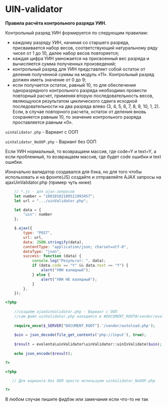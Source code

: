 # UIN-validator

**Правила расчёта контрольного разряда УИН.**

Контрольный разряд УИН формируется по следующим правилам:
+ каждому разряду УИН, начиная со старшего разряда, присваивается набор весов, соответствующий натуральному ряду чисел от 1 до 10, далее набор весов повторяется;
+ каждая цифра УИН умножается на присвоенный вес разряда и вычисляется сумма полученных произведений;
+ контрольный разряд для УИН представляет собой остаток от деления полученной суммы на модуль «11». Контрольный разряд должен иметь значение от 0 до 9;
+ если получается остаток, равный 10, то для обеспечения одноразрядного контрольного разряда необходимо провести повторный расчет, применяя вторую последовательность весов, являющуюся результатом циклического сдвига исходной последовательности на два разряда влево (3, 4, 5, 6, 7, 8, 9, 10, 1, 2). Если, в случае повторного расчета, остаток от деления вновь сохраняется равным 10, то значение контрольного разряда проставляется равным «0».

`uinValidator.php` - Вариант с ООП

`uinValidator_NoOOP.php` - Вариант без ООП

Если УИН нормальный, то возвращаем массив, где code=Y и text=Y, а если проблемный, то возвращаем массив, где будет code ошибки и text ошибки.

Изначально валидатор создавался для бэка, но для того чтобы использовать и на фронте(JS) создайте и отправляйте AJAX запросы на ajaxUinValidator.php (пример чуть ниже)

```javascript
    // *.js - для ajax-запросов
    let number = "18810102180511993457";
    let url = ".../uinValidator.php";

    let data = {
        "uin": number
    };

    $.ajax({
        type: "POST",
        url: url,
        data: JSON.stringify(data),
        contentType: "application/json; charset=utf-8",
        dataType: "json",
        success: function (data) {
            console.log("Результат: ", data);
            if (data.code == "Y" && data.text == "Y") {
                alert("УИН валидный");
            } else {
                alert("УИН НЕ валидный");
            }
        },
    });
```

```php
<?php 
    
    //создаём ajaxUinValidator.php - Вариант с ООП
    //сам файл uinValidator.php находился в #DOCUMENT_ROOT#/vendor/evolenta/uinValidator/uinValidator.php
    
    require_once($_SERVER["DOCUMENT_ROOT"].'/vendor/autoload.php');
    
    $uin = json_decode(file_get_contents('php://input'), true);
    
    $result = evolenta\uinValidator\uinValidator::uinIsValidate($uin);
    
    echo json_encode($result);

?>
```
    
 ```php
 <?php 
 
    // Для варианта без ООП просто используем uinValidator_NoOOP.php
 
 ?>
 ```

В любом случае пишите фидбэк или замечания если что-то не так